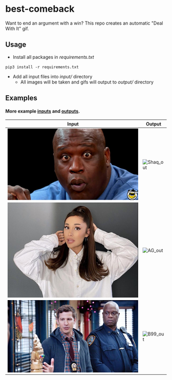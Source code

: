 # best-comeback

Want to end an argument with a win? This repo creates an automatic "Deal With It" gif.

## Usage

- Install all packages in _requirements.txt_

```
pip3 install -r requirements.txt
```

- Add all input files into _input/_ directory
  - All images will be taken and gifs will output to _output/_ directory

## Examples

#### More example [inputs](input/) and [outputs](output/).

| Input                    | Output                    |
| ------------------------ | ------------------------- |
| ![Shaq_in](input/1.jpeg) | ![Shaq_out](output/1.gif) |
| ![AG_in](input/8.jpg)    | ![AG_out](output/8.gif)   |
| ![B99_in](input/10.jpeg) | ![B99_out](output/10.gif) |
